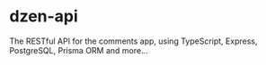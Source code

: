# dzen-api

The RESTful API for the comments app, using TypeScript, Express, PostgreSQL, Prisma ORM and more...

